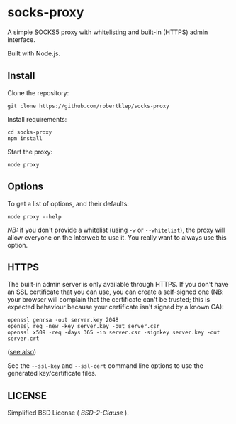 # socks-proxy

A simple SOCKS5 proxy with whitelisting and built-in (HTTPS) admin interface.

Built with Node.js.

## Install

Clone the repository:
```
git clone https://github.com/robertklep/socks-proxy
```

Install requirements:
```
cd socks-proxy
npm install
```

Start the proxy:
```
node proxy
```

## Options
To get a list of options, and their defaults:
```
node proxy --help
```

*NB:* if you don't provide a whitelist (using `-w` or `--whitelist`), the
proxy will allow everyone on the Interweb to use it. You really want to
always use this option.

## HTTPS

The built-in admin server is only available through HTTPS. If you don't
have an SSL certificate that you can use, you can create a self-signed one
(NB: your browser will complain that the certificate can't be trusted; this
is expected behaviour because your certificate isn't signed by a known CA):
```
openssl genrsa -out server.key 2048
openssl req -new -key server.key -out server.csr
openssl x509 -req -days 365 -in server.csr -signkey server.key -out server.crt
```
([see also](http://nodejs.org/api/tls.html#tls_tls_ssl))

See the `--ssl-key` and `--ssl-cert` command line options to use the
generated key/certificate files.

## LICENSE

Simplified BSD License ( *BSD-2-Clause* ).

